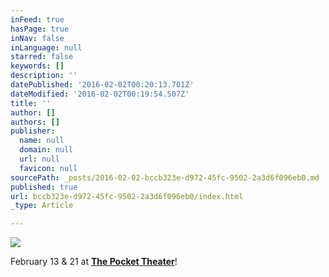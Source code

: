 ```yaml
---
inFeed: true
hasPage: true
inNav: false
inLanguage: null
starred: false
keywords: []
description: ''
datePublished: '2016-02-02T00:20:13.701Z'
dateModified: '2016-02-02T00:19:54.507Z'
title: ''
author: []
authors: []
publisher:
  name: null
  domain: null
  url: null
  favicon: null
sourcePath: _posts/2016-02-02-bccb323e-d972-45fc-9502-2a3d6f096eb0.md
published: true
url: bccb323e-d972-45fc-9502-2a3d6f096eb0/index.html
_type: Article

---
```

![](https://the-grid-user-content.s3-us-west-2.amazonaws.com/f9020a62-a9be-4360-8fbf-6c07a6435bbc.jpg)

February 13 & 21 at [**The Pocket Theater**][0]!

[0]: http://thepocket.org/